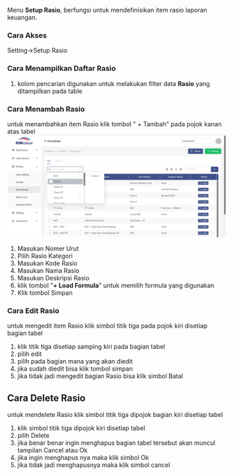 Menu **Setup Rasio**, berfungsi untuk mendefinisikan item rasio laporan keuangan.

### __Cara Akses__
Setting->Setup Rasio

### __Cara Menampilkan Daftar Rasio__
1. kolom pencarian digunakan untuk melakukan filter data **Rasio** yang ditampilkan pada table



### __Cara Menambah Rasio__
untuk menambahkan item Rasio klik tombol " + Tambah" pada pojok kanan atas tabel
![Tambah_Rasio](../../static/img/List-Perusahaan.png)
1. Masukan Nomer Urut
2. Pilih Rasio Kategori
3. Masukan Kode Rasio
4. Masukan Nama Rasio
5. Masukan Deskripsi Rasio
6. klik tombol "**+ Load Formula**" untuk memilih formula yang digunakan
7. Klik tombol Simpan


### Cara Edit Rasio
untuk mengedit item Rasio klik simbol titik tiga pada pojok kiri disetiap bagian tabel
1. klik titik tiga disetiap samping kiri pada bagian tabel
2. pilih edit
3. pilih pada bagian mana yang akan diedit
4. jika sudah diedit bisa klik tombol simpan
5. jika tidak jadi mengedit bagian Rasio bisa klik simbol Batal


## Cara Delete Rasio
untuk mendelete Rasio klik simbol titik tiga dipojok bagian kiri disetiap tabel
1. klik simbol titik tiga dipojok kiri disetiap tabel
2. pilih Delete
3. jika benar benar ingin menghapus bagian tabel tersebut akan muncul tampilan Cancel atau Ok 
4. jika ingin menghapus nya maka klik simbol Ok
5. jika tidak jadi menghapusnya maka klik simbol cancel